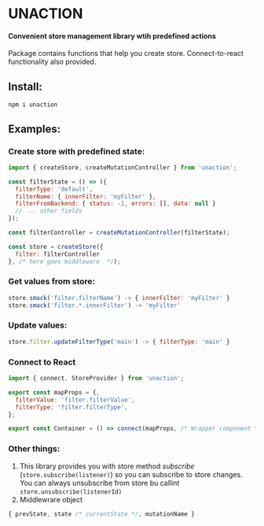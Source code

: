 # UNACTION
#### Convenient store management library wtih predefined actions 

Package contains functions that help you create store. Connect-to-react functionality also provided.

## Install:
```
npm i unaction
```

## Examples: 
### Create store with predefined state:
```js
import { createStore, createMutationController } from 'unaction';

const filterState = () => ({
  filterType: 'default',
  filterName: { innerFilter: 'myFilter' },
  filterFromBackend: { status: -1, errors: [], data: null }
  // ... other fields
});

const filterController = createMutationController(filterState);

const store = createStore({
  filter: filterController
}, /* here goes middleware  */);
```
### Get values from store:

```js
store.smack('filter.filterName') -> { innerFilter: 'myFilter' }
store.smack('filter.*.innerFilter') -> 'myFilter'
```

### Update values:

```js
store.filter.updateFilterType('main') -> { filterType: 'main' }
```

### Connect to React

```js
import { connect, StoreProvider } from 'unaction';

export const mapProps = {,
  filterValue: 'filter.filterValue',
  filterType: 'filter.filterType', 
};

export const Container = () => connect(mapProps, /* Wrapper component */);
```

### Other things: 
1. This library provides you with store method *subscribe* (`store.subscribe(listener)`) so you can
subscribe to store changes. You can always unsubscribe from store bu callint `store.unsubscribe(listenerId)`
2. Middlewrare object
```js
{ prevState, state /* currentState */, mutationName }
```
